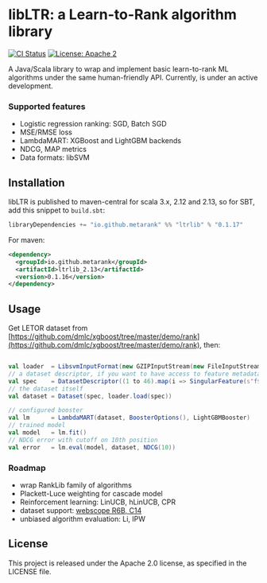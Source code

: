 # libLTR: a Learn-to-Rank algorithm library

[![CI Status](https://github.com/metarank/ltrlib/workflows/CI/badge.svg)](https://github.com/metarank/ltrlib/actions)
[![License: Apache 2](https://img.shields.io/badge/License-Apache2-green.svg)](https://opensource.org/licenses/Apache-2.0)

A Java/Scala library to wrap and implement basic learn-to-rank ML algorithms under the same
human-friendly API. Currently, is under an active development.

### Supported features

* Logistic regression ranking: SGD, Batch SGD
* MSE/RMSE loss
* LambdaMART: XGBoost and LightGBM backends
* NDCG, MAP metrics
* Data formats: libSVM 

## Installation

libLTR is published to maven-central for scala 3.x, 2.12 and 2.13, so for SBT, add this snippet to `build.sbt`:
```scala
libraryDependencies += "io.github.metarank" %% "ltrlib" % "0.1.17"
```

For maven:
```xml
<dependency>
  <groupId>io.github.metarank</groupId>
  <artifactId>ltrlib_2.13</artifactId>
  <version>0.1.16</version>
</dependency>
```
## Usage

Get LETOR dataset from [https://github.com/dmlc/xgboost/tree/master/demo/rank](https://github.com/dmlc/xgboost/tree/master/demo/rank), then:
```scala

val loader  = LibsvmInputFormat(new GZIPInputStream(new FileInputStream("<path_to_file.gz>")))
// a dataset descriptor, if you want to have access to feature metadata like names
val spec    = DatasetDescriptor((1 to 46).map(i => SingularFeature(s"f$i")).toList)
// the dataset itself
val dataset = Dataset(spec, loader.load(spec))

// configured booster 
val lm      = LambdaMART(dataset, BoosterOptions(), LightGBMBooster)
// trained model
val model   = lm.fit()
// NDCG error with cutoff on 10th position
val error   = lm.eval(model, dataset, NDCG(10))

```

### Roadmap
* wrap RankLib family of algorithms
* Plackett-Luce weighting for cascade model
* Reinforcement learning: LinUCB, hLinUCB, CPR
* dataset support: [webscope R6B, C14](https://webscope.sandbox.yahoo.com/catalog.php?datatype=r)
* unbiased algorithm evaluation: Li, IPW

## License

This project is released under the Apache 2.0 license, as specified in the LICENSE file.
